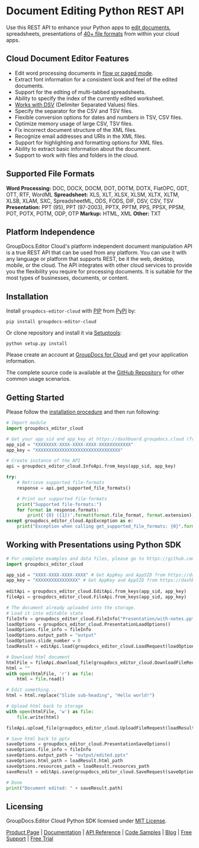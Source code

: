 # Document Editing Python REST API

Use this REST API to enhance your Python apps to [edit documents](https://products.groupdocs.cloud/editor/python), spreadsheets, presentations of [40+ file formats](https://wiki.groupdocs.cloud/editorcloud/getting-started/supported-document-formats/) from within your cloud apps.

## Cloud Document Editor Features

- Edit word processing documents in [flow or paged mode](https://wiki.groupdocs.cloud/editorcloud/getting-started/features-overview/).
- Extract font information for a consistent look and feel of the edited documents.
- Support for the editing of multi-tabbed spreadsheets.
- Ability to specify the index of the currently edited worksheet.
- [Works with DSV](https://wiki.groupdocs.cloud/editorcloud/developer-guide/document-edit-operations/working-with-dsv-documents/) (Delimiter Separated Values) files.
- Specify the separator for the CSV and TSV files.
- Flexible conversion options for dates and numbers in TSV, CSV files.
- Optimize memory usage of large CSV, TSV files.
- Fix incorrect document structure of the XML files.
- Recognize email addresses and URIs in the XML files.
- Support for highlighting and formatting options for XML files.
- Ability to extract basic information about the document.
- Support to work with files and folders in the cloud.

## Supported File Formats

**Word Processing:** DOC, DOCX, DOCM, DOT, DOTM, DOTX, FlatOPC, ODT, OTT, RTF, WordML
**Spreadsheet:** XLS, XLT, XLSX, XLSM, XLTX, XLTM, XLSB, XLAM, SXC, SpreadsheetML, ODS, FODS, DIF, DSV, CSV, TSV
**Presentation:** PPT (95), PPT (97-2003), PPTX, PPTM, PPS, PPSX, PPSM, POT, POTX, POTM, ODP, OTP
**Markup:** HTML, XML
**Other:** TXT

## Platform Independence

GroupDocs.Editor Cloud's platform independent document manipulation API is a true REST API that can be used from any platform. You can use it with any language or platform that supports REST, be it the web, desktop, mobile, or the cloud. The API integrates with other cloud services to provide you the flexibility you require for processing documents. It is suitable for the most types of businesses, documents, or content.

## Installation

Install `groupdocs-editor-cloud` with [PIP](https://pypi.org/project/pip/) from [PyPI](https://pypi.org/) by:

`pip install groupdocs-editor-cloud`

Or clone repository and install it via [Setuptools](http://pypi.python.org/pypi/setuptools):

`python setup.py install`

Please create an account at [GroupDocs for Cloud](https://dashboard.groupdocs.cloud/#/apps) and get your application information.

The complete source code is available at the [GitHub Repository](https://github.com/groupdocs-editor-cloud/groupdocs-editor-cloud-python) for other common usage scenarios.

## Getting Started

Please follow the [installation procedure](https://pypi.org/project/groupdocs-editor-cloud/#installation) and then run following:

```python
# Import module
import groupdocs_editor_cloud

# Get your app_sid and app_key at https://dashboard.groupdocs.cloud (free registration is required).
app_sid = "XXXXXXXX-XXXX-XXXX-XXXX-XXXXXXXXXXXX"
app_key = "XXXXXXXXXXXXXXXXXXXXXXXXXXXXXXXX"

# Create instance of the API
api = groupdocs_editor_cloud.InfoApi.from_keys(app_sid, app_key)

try:
    # Retrieve supported file-formats
    response = api.get_supported_file_formats()

    # Print out supported file-formats
    print("Supported file-formats:")
    for format in response.formats:
        print('{0} ({1})'.format(format.file_format, format.extension))
except groupdocs_editor_cloud.ApiException as e:
    print("Exception when calling get_supported_file_formats: {0}".format(e.message))
```

## Working with Presentations using Python SDK

```python
# For complete examples and data files, please go to https://github.com/groupdocs-editor-cloud/groupdocs-editor-cloud-python-samples
import groupdocs_editor_cloud

app_sid = "XXXX-XXXX-XXXX-XXXX" # Get AppKey and AppSID from https://dashboard.groupdocs.cloud
app_key = "XXXXXXXXXXXXXXXX" # Get AppKey and AppSID from https://dashboard.groupdocs.cloud
  
editApi = groupdocs_editor_cloud.EditApi.from_keys(app_sid, app_key)
fileApi = groupdocs_editor_cloud.FileApi.from_keys(app_sid, app_key)

# The document already uploaded into the storage.
# Load it into editable state
fileInfo = groupdocs_editor_cloud.FileInfo("Presentation/with-notes.pptx")
loadOptions = groupdocs_editor_cloud.PresentationLoadOptions()
loadOptions.file_info = fileInfo
loadOptions.output_path = "output"
loadOptions.slide_number = 0
loadResult = editApi.load(groupdocs_editor_cloud.LoadRequest(loadOptions))

# Download html document
htmlFile = fileApi.download_file(groupdocs_editor_cloud.DownloadFileRequest(loadResult.html_path))
html = ""
with open(htmlFile, 'r') as file:
    html = file.read()

# Edit something...
html = html.replace("Slide sub-heading", "Hello world!")

# Upload html back to storage
with open(htmlFile, 'w') as file:
    file.write(html)

fileApi.upload_file(groupdocs_editor_cloud.UploadFileRequest(loadResult.html_path, htmlFile))

# Save html back to pptx
saveOptions = groupdocs_editor_cloud.PresentationSaveOptions()
saveOptions.file_info = fileInfo
saveOptions.output_path = "output/edited.pptx"
saveOptions.html_path = loadResult.html_path
saveOptions.resources_path = loadResult.resources_path
saveResult = editApi.save(groupdocs_editor_cloud.SaveRequest(saveOptions))

# Done
print("Document edited: " + saveResult.path)
```

## Licensing

GroupDocs.Editor Cloud Python SDK licensed under [MIT License](http://github.com/groupdocs-editor-cloud/groupdocs-editor-cloud-python/LICENSE).

[Product Page](https://products.groupdocs.cloud/editor/python) | [Documentation](https://wiki.groupdocs.cloud/editorcloud/) | [API Reference](https://apireference.groupdocs.cloud/editor/) | [Code Samples](https://github.com/groupdocs-editor-cloud/groupdocs-editor-cloud-python) | [Blog](https://blog.groupdocs.cloud/category/editor/) | [Free Support](https://forum.groupdocs.cloud/c/editor) | [Free Trial](https://dashboard.groupdocs.cloud/#/apps)
